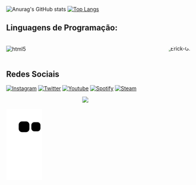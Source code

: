 ![Anurag's GitHub stats](https://github-readme-stats.vercel.app/api?username=erickgcsilva&show_icons=true&theme=radical&locale=pt-br)
[![Top Langs](https://github-readme-stats.vercel.app/api/top-langs/?username=erickgcsilva&layout=compact&locale=pt-br&theme=radical)](https://github.com/erickgcsilva/github-readme-stats)

## Linguagens de Programação:

<div style="display: inline_block"><br/>
  <img align="center" alt="html5" src="https://img.shields.io/badge/C%23-239120?style=for-the-badge&logo=c-sharp&logoColor=white" />
    <img align="right" alt="Erick-GIF" height="150" style="border-radius:50px;" src="https://i.pinimg.com/originals/c0/58/3b/c0583bb46be3197135aa4e0360ab1b6f.gif">
</div><br/>



## Redes Sociais

[![Instagram](https://img.shields.io/badge/Instagram-E4405F?style=for-the-badge&logo=instagram&logoColor=white)](https://www.instagram.com/erickgcsilva/)
[![Twitter](https://img.shields.io/badge/Twitter-1DA1F2?style=for-the-badge&logo=twitter&logoColor=white)](https://twitter.com/erickgcsilva)
[![Youtube](https://img.shields.io/badge/YouTube-FF0000?style=for-the-badge&logo=youtube&logoColor=white)](https://www.youtube.com/channel/UCy6vo9eJLKzE6txunotqqmw)
[![Spotify](https://img.shields.io/badge/Spotify-1ED760?&style=for-the-badge&logo=spotify&logoColor=white)](https://open.spotify.com/user/dnzruj51np9lozc3g2zof59lo)
[![Steam](https://img.shields.io/badge/Steam-000000?style=for-the-badge&logo=steam&logoColor=white)](https://steamcommunity.com/id/erickgcsilva)

<p align="center"><img alingn="center" src="https://profile-counter.glitch.me/erickgcsilva/count.svg" /></p>

![snake gif](https://github.com/erickgcsilva/erickgcsilva/blob/output/github-contribution-grid-snake.svg)
